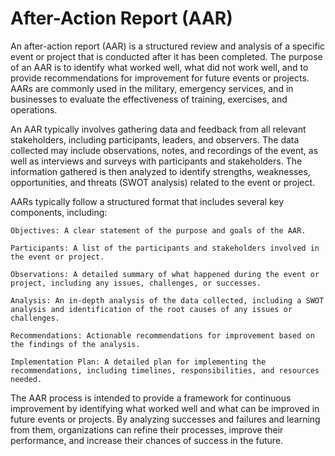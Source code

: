 # After-Action Report (AAR)

An after-action report (AAR) is a structured review and analysis of a specific event or project that is conducted after it has been completed. The purpose of an AAR is to identify what worked well, what did not work well, and to provide recommendations for improvement for future events or projects. AARs are commonly used in the military, emergency services, and in businesses to evaluate the effectiveness of training, exercises, and operations.

An AAR typically involves gathering data and feedback from all relevant stakeholders, including participants, leaders, and observers. The data collected may include observations, notes, and recordings of the event, as well as interviews and surveys with participants and stakeholders. The information gathered is then analyzed to identify strengths, weaknesses, opportunities, and threats (SWOT analysis) related to the event or project.

AARs typically follow a structured format that includes several key components, including:

    Objectives: A clear statement of the purpose and goals of the AAR.

    Participants: A list of the participants and stakeholders involved in the event or project.

    Observations: A detailed summary of what happened during the event or project, including any issues, challenges, or successes.

    Analysis: An in-depth analysis of the data collected, including a SWOT analysis and identification of the root causes of any issues or challenges.

    Recommendations: Actionable recommendations for improvement based on the findings of the analysis.

    Implementation Plan: A detailed plan for implementing the recommendations, including timelines, responsibilities, and resources needed.

The AAR process is intended to provide a framework for continuous improvement by identifying what worked well and what can be improved in future events or projects. By analyzing successes and failures and learning from them, organizations can refine their processes, improve their performance, and increase their chances of success in the future.